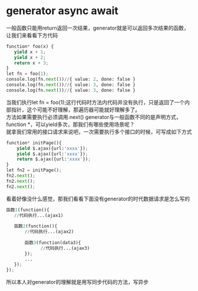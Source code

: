 # generator async await 
一般函数只能用return返回一次结果，generator就是可以返回多次结果的函数，让我们来看看下方代码
 ```python
function* foo(x) {
    yield x + 1;
    yield x + 2;
    return x + 3;
}
let fn = foo(1);
console.log(fn.next())//{ value: 2, done: false }
console.log(fn.next())//{ value: 3, done: false }
console.log(fn.next())//{ value: 3, done: false }

```
当我们执行let fn = foo(1);这行代码时方法内代码并没有执行，只是返回了一个内部指针，这个可能不好理解，那遍历器可能就好理解多了。  
方法如果需要执行必须调用.next()
generator与一般函数不同的是声明方式，function *，可以yield多次，那我们有哪些使用场景呢？  
就拿我们常用的接口请求来说吧，一次需要执行多个接口的时候，可写成如下方式  
```python
function* initPage(){
    yield $.ajax({url:'xxxx'});
    yield $.ajax({url:'xxxx'});
    return $.ajax({url:'xxxx'});
}
let fn2 = initPage();
fn2.next();
fn2.next();
fn2.next();
```
看着好像没什么感觉，那我们看看下面没有generator的时代数据请求是怎么写的
 ```python
函数1(function(){
    //代码执行...(ajax1)
    
    函数2(function(){
        //代码执行...(ajax2)
        
        函数3(function(data3){
              //代码执行...(ajax3)
        });
        ...
    });
});
```
所以本人对generator的理解就是用写同步代码的方法，写异步